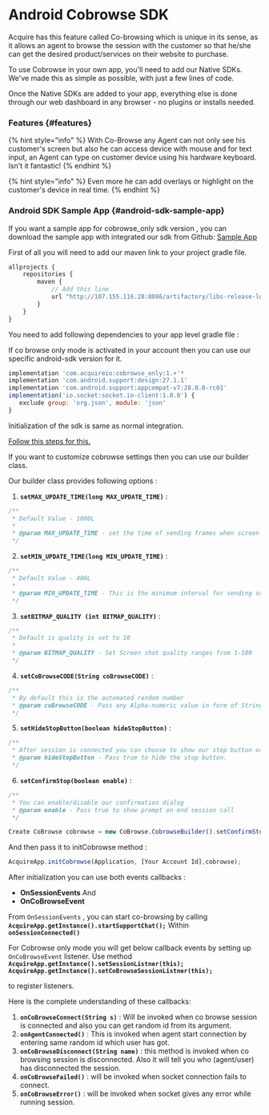 # Android Cobrowse SDK

Acquire has this feature called Co-browsing which is unique in its sense, as it allows an agent to browse the session with the customer so that he/she can get the desired product/services on their website to purchase.

To use Cobrowse in your own app, you'll need to add our Native SDKs. We've made this as simple as possible, with just a few lines of code.

Once the Native SDKs are added to your app, everything else is done through our web dashboard in any browser - no plugins or installs needed.

### Features {#features}

{% hint style="info" %}
 With Co-Browse any Agent can not only see his customer's screen but also he can access device with mouse and for text input, an Agent can type on customer device using his hardware keyboard. Isn't it fantastic!
{% endhint %}

{% hint style="info" %}
 Even more he can add overlays or highlight on the customer's device in real time.
{% endhint %}

### Android SDK Sample App {#android-sdk-sample-app}

If you want a sample app for cobrowse\_only sdk version , you can download the sample app with integrated our sdk from Github: [Sample App](https://github.com/acquireio/co-browse-only-android)



First of all you will need to add our maven link to your project gradle file.

```javascript
allprojects {
    repositories {
        maven {
            // Add this line 
            url "http://107.155.116.28:8086/artifactory/libs-release-local"
        }
    }
}
```

 You need to add following dependencies to your app level gradle file :

 If co browse only mode is activated in your account then you can use our specific android-sdk version for it.

```javascript
implementation 'com.acquireio:cobrowse_only:1.+'*
implementation 'com.android.support:design:27.1.1'
implementation 'com.android.support:appcompat-v7:28.0.0-rc01'
implementation('io.socket:socket.io-client:1.0.0') {
   exclude group: 'org.json', module: 'json'
}
```

Initialization of the sdk is same as normal integration.

[Follow this steps for this.](https://developers.acquire.io/initialization-android)

If you want to customize cobrowse settings then you can use our builder class.

Our builder class provides following options :

1. **`setMAX_UPDATE_TIME(long MAX_UPDATE_TIME)`** :

```javascript
/**
 * Default Value - 1000L
 *
 * @param MAX_UPDATE_TIME - set the time of sending frames when screen is idle
 */
```

 2. **`setMIN_UPDATE_TIME(long MIN_UPDATE_TIME)`** :

```javascript
/**
 * Default Value - 400L
 *
 * @param MIN_UPDATE_TIME - This is the minimum interval for sending screenshots
 */
```

 3. **`setBITMAP_QUALITY (int BITMAP_QUALITY)`** :

```javascript
/**
 * Default is quality is set to 10
 *
 * @param BITMAP_QUALITY - Set Screen shot quality ranges from 1-100
 */
```

 4. **`setCoBrowseCODE(String coBrowseCODE)`** :

```javascript
/**
 * By default this is the automated random number
 * @param coBrowseCODE - Pass any Alpha-numeric value in form of String
 */
```

 5. **`setHideStopButton(boolean hideStopButton)`** :



```javascript
/**
 * After session is connected you can choose to show our stop button or not
 * @param hideStopButton - Pass true to hide the stop button.
 */
```

 6. **`setConfirmStop(boolean enable)`** :

```javascript
/**
 * You can enable/disable our confirmation dialog
 * @param enable - Pass true to show prompt on end session call
 */
```

```javascript
Create CoBrowse cobrowse = new CoBrowse.CobrowseBuilder().setConfirmStop(false).setBITMAP_QUALITY(10).build();
```

 And then pass it to initCobrowse method :

```javascript
AcquireApp.initCobrowse(Application, [Your Account Id],cobrowse);
```



After initialization you can use both events callbacks :

* **OnSessionEvents** And
* **OnCoBrowseEvent**

From `OnSessionEvents` , you can start co-browsing by calling **`AcquireApp.getInstance().startSupportChat();`** Within **`onSessionConnected()`**

For Cobrowse only mode you will get below callback events by setting up `OnCoBrowseEvent` listener. Use method **`AcquireApp.getInstance().setSessionListner(this);`**  
**`AcquireApp.getInstance().setCoBrowseSessionListner(this);`**

to register listeners.

Here is the complete understanding of these callbacks:

1. **`onCoBrowseConnect(String s)`** : Will be invoked when co browse session is connected and also you can get random id from its argument.
2. **`onAgentConnected()`** : This is invoked when agent start connection by entering same random id which user has got.
3. **`onCoBrowseDisconnect(String name)`** : this method is invoked when co browsing session is disconnected. Also it will tell you who \(agent/user\) has disconnected the session.
4. **`onCoBrowseFailed()`** : will be invoked when socket connection fails to connect.
5. **`onCoBrowseError()`** : will be invoked when socket gives any error while running session.

